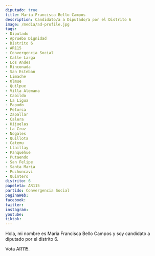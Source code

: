 ```yaml
---
diputado: true
title: Maria Francisca Bello Campos
description: Candidato/a a Diputado/a por el Distrito 6
image: /media/ad-profile.jpg
tags:
- Diputado
- Apruebo Dignidad
- Distrito 6
- AR115
- Convergencia Social
- Calle Larga
- Los Andes
- Rinconada
- San Esteban
- Limache
- Olmue
- Quilpue
- Villa Alemana
- Cabildo
- La Ligua
- Papudo
- Petorca
- Zapallar
- Calera
- Hijuelas
- La Cruz
- Nogales
- Quillota
- Catemu
- Llaillay
- Panquehue
- Putaendo
- San Felipe
- Santa Maria
- Puchuncavi
- Quintero
distrito: 6
papeleta: AR115
partido: Convergencia Social
paginaWeb:
facebook:
twitter:
instagram:
youtube:
tiktok:
---
```

Hola, mi nombre es Maria Francisca Bello Campos y soy candidato a diputado por el distrito 6.

Vota AR115.
